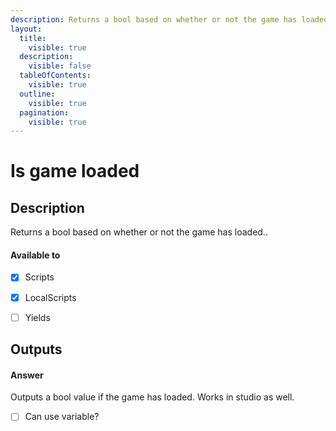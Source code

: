 ```yaml
---
description: Returns a bool based on whether or not the game has loaded.
layout:
  title:
    visible: true
  description:
    visible: false
  tableOfContents:
    visible: true
  outline:
    visible: true
  pagination:
    visible: true
---
```


# Is game loaded

## Description

Returns a bool based on whether or not the game has loaded..

#### Available to

* [x] Scripts
* [x] LocalScripts
* [ ] Yields


## Outputs

#### Answer

Outputs a bool value if the game has loaded. Works in studio as well.

* [ ] Can use variable?
